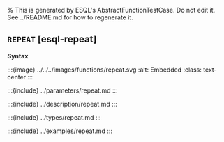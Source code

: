 % This is generated by ESQL's AbstractFunctionTestCase. Do not edit it. See ../README.md for how to regenerate it.

## `REPEAT` [esql-repeat]

**Syntax**

:::{image} ../../../images/functions/repeat.svg
:alt: Embedded
:class: text-center
:::


:::{include} ../parameters/repeat.md
:::

:::{include} ../description/repeat.md
:::

:::{include} ../types/repeat.md
:::

:::{include} ../examples/repeat.md
:::

